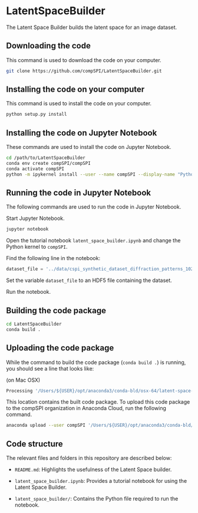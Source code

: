 # LatentSpaceBuilder

The Latent Space Builder builds the latent space for an image dataset. 

## Downloading the code

This command is used to download the code on your computer.

```bash
git clone https://github.com/compSPI/LatentSpaceBuilder.git
```

## Installing the code on your computer

This command is used to install the code on your computer.

```bash
python setup.py install
```

## Installing the code on Jupyter Notebook

These commands are used to install the code on Jupyter Notebook.

```bash
cd /path/to/LatentSpaceBuilder
conda env create compSPI/compSPI
conda activate compSPI
python -m ipykernel install --user --name compSPI --display-name "Python (compSPI)"
```

## Running the code in Jupyter Notebook

The following commands are used to run the code in Jupyter Notebook.

Start Jupyter Notebook.

```bash
jupyter notebook 
```

Open the tutorial notebook ```latent_space_builder.ipynb``` and change the Python kernel to ```compSPI```.

Find the following line in the notebook:

```python
dataset_file = '../data/cspi_synthetic_dataset_diffraction_patterns_1024x1040.hdf5'
```

Set the variable ```dataset_file``` to an HDF5 file containing the dataset.

Run the notebook.

## Building the code package

```bash
cd LatentSpaceBuilder
conda build .
```

## Uploading the code package

While the command to build the code package (`conda build .`) is running, you should see a line that looks like:

(on Mac OSX)
```bash 
Processing '/Users/${USER}/opt/anaconda3/conda-bld/osx-64/latent-space-builder-0.0.1-py37_0.tar.bz2'
```

This location contains the built code package. To upload this code package to the compSPI organization in Anaconda Cloud, run the following command.

```bash
anaconda upload --user compSPI '/Users/${USER}/opt/anaconda3/conda-bld/osx-64/latent-space-builder-0.0.1-py37_0.tar.bz2'
```

## Code structure

The relevant files and folders in this repository are described below:

- ```README.md```: Highlights the usefulness of the Latent Space builder. 

- ```latent_space_builder.ipynb```:  Provides a tutorial notebook for using the Latent Space Builder.

- ```latent_space_builder/```: Contains the Python file required to run the notebook.
